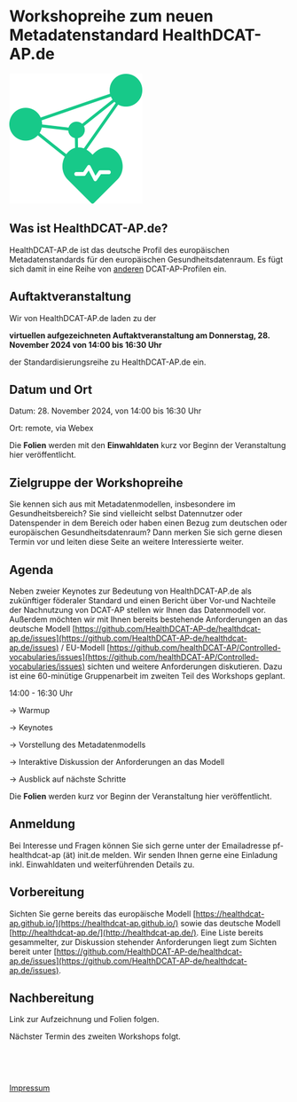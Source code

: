 # Workshopreihe zum neuen Metadatenstandard HealthDCAT-AP.de

![Logo HealthDCAT-AP.de](https://github.com/HealthDCAT-AP-de/healthdcat-ap.de/blob/main/images/logo_small.png?raw=true)

## Was ist HealthDCAT-AP.de?

HealthDCAT-AP.de ist das deutsche Profil des europäischen Metadatenstandards für den europäischen Gesundheitsdatenraum. Es fügt sich damit in eine Reihe von [anderen](https://github.com/GKStGovData/awesome-dcat-ap) DCAT-AP-Profilen ein.

## Auftaktveranstaltung

Wir von HealthDCAT-AP.de laden zu der

**virtuellen aufgezeichneten Auftaktveranstaltung am Donnerstag, 28. November 2024 von 14:00 bis 16:30 Uhr**

der Standardisierungsreihe zu HealthDCAT-AP.de ein.


## Datum und Ort

Datum: 28. November 2024, von 14:00 bis 16:30 Uhr

Ort: remote, via Webex

Die **Folien** werden mit den **Einwahldaten** kurz vor Beginn der Veranstaltung hier veröffentlicht.

## Zielgruppe der Workshopreihe

Sie kennen sich aus mit Metadatenmodellen, insbesondere im Gesundheitsbereich? Sie sind vielleicht selbst Datennutzer oder Datenspender in dem Bereich oder haben einen Bezug zum deutschen oder europäischen Gesundheitsdatenraum? Dann merken Sie sich gerne diesen Termin vor und leiten diese Seite an weitere Interessierte weiter.

## Agenda

Neben zweier Keynotes zur Bedeutung von HealthDCAT-AP.de als zukünftiger föderaler Standard und einen Bericht über Vor-und Nachteile der Nachnutzung von DCAT-AP stellen wir Ihnen das Datenmodell vor. Außerdem möchten wir mit Ihnen bereits bestehende Anforderungen an das deutsche Modell [https://github.com/HealthDCAT-AP-de/healthdcat-ap.de/issues](https://github.com/HealthDCAT-AP-de/healthdcat-ap.de/issues) / EU-Modell [https://github.com/healthDCAT-AP/Controlled-vocabularies/issues](https://github.com/healthDCAT-AP/Controlled-vocabularies/issues) sichten und weitere Anforderungen diskutieren. Dazu ist eine 60-minütige Gruppenarbeit im zweiten Teil des Workshops geplant.

14:00 - 16:30 Uhr

→ Warmup

→ Keynotes

→ Vorstellung des Metadatenmodells

→ Interaktive Diskussion der Anforderungen an das Modell

→ Ausblick auf nächste Schritte

Die **Folien** werden kurz vor Beginn der Veranstaltung hier veröffentlicht.

## Anmeldung

Bei Interesse und Fragen können Sie sich gerne unter der Emailadresse pf-healthdcat-ap (ät) init.de melden. Wir senden Ihnen gerne eine Einladung inkl. Einwahldaten und weiterführenden Details zu.

## Vorbereitung

Sichten Sie gerne bereits das europäische Modell [https://healthdcat-ap.github.io/](https://healthdcat-ap.github.io/) sowie das deutsche Modell [http://healthdcat-ap.de/](http://healthdcat-ap.de/). Eine Liste bereits gesammelter, zur Diskussion stehender Anforderungen liegt zum Sichten bereit unter [https://github.com/HealthDCAT-AP-de/healthdcat-ap.de/issues](https://github.com/HealthDCAT-AP-de/healthdcat-ap.de/issues).

## Nachbereitung

Link zur Aufzeichnung und Folien folgen.

Nächster Termin des zweiten Workshops folgt.

&nbsp;

&nbsp;

[Impressum](/imprint.md)
